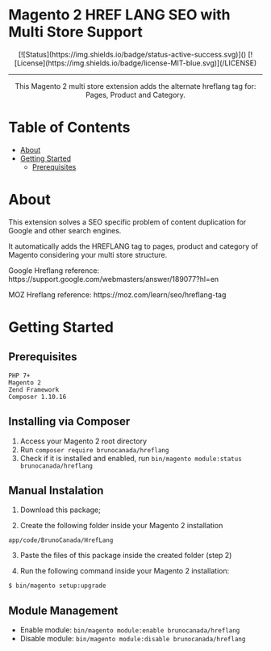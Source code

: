 # Magento 2 HREF LANG SEO with Multi Store Support

<div align="center">
[![Status](https://img.shields.io/badge/status-active-success.svg)]()
[![License](https://img.shields.io/badge/license-MIT-blue.svg)](/LICENSE)
</div>

---

<p align="center"> This Magento 2 multi store extension adds the alternate hreflang tag for: Pages, Product and Category.
    <br>
</p>

# Table of Contents

- [About](#about)
- [Getting Started](#getting_started)
    - [Prerequisites](#prerequisites)

# About <a name = "about"></a>

<p>This extension solves a SEO specific problem of content duplication for Google and other search engines.</p>

<p>It automatically adds the HREFLANG tag to pages, product and category of Magento considering your multi store structure.</p>

<p>Google Hreflang reference: https://support.google.com/webmasters/answer/189077?hl=en</p>
<p>MOZ Hreflang reference: https://moz.com/learn/seo/hreflang-tag</p>

# Getting Started <a name = "getting_started"></a>

## Prerequisites <a name = "prerequisites"></a>

```
PHP 7+
Magento 2
Zend Framework
Composer 1.10.16
```

## Installing via Composer

1. Access your Magento 2 root directory
2. Run `composer require brunocanada/hreflang`
3. Check if it is installed and enabled, run `bin/magento module:status brunocanada/hreflang`

## Manual Instalation

1) Download this package;

2) Create the following folder inside your Magento 2 installation

```
app/code/BrunoCanada/HrefLang
```

3) Paste the files of this package inside the created folder (step 2)

4) Run the following command inside your Magento 2 installation:

```
$ bin/magento setup:upgrade
```

## Module Management

- Enable module: `bin/magento module:enable brunocanada/hreflang`
- Disable module: `bin/magento module:disable brunocanada/hreflang`
